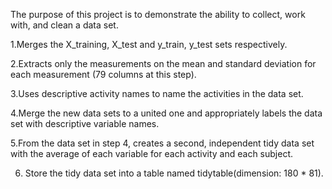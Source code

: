 
The purpose of this project is to demonstrate the ability to collect, work with, and clean a data set.



1.Merges the X_training, X_test and y_train, y_test sets respectively.


2.Extracts only the measurements on the mean and standard deviation for each measurement (79 columns at this step).


3.Uses descriptive activity names to name the activities in the data set.


4.Merge the new data sets to a united one and appropriately labels the data set with descriptive variable names.


5.From the data set in step 4, creates a second, independent tidy data set with the average of each variable for each activity and each subject.


6. Store the tidy data set into a table named tidytable(dimension: 180 * 81).
